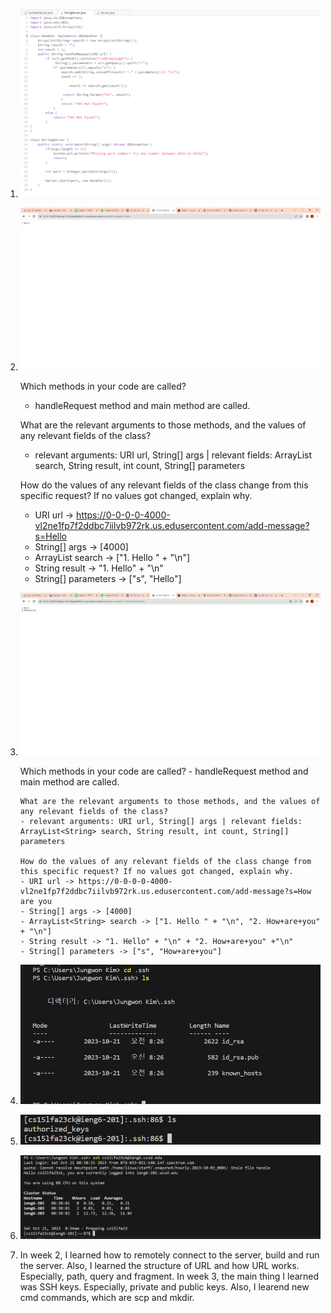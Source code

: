 1. ![Image](code.PNG)

   
2. ![Image](SS1.png)

      Which methods in your code are called?
      - handleRequest method and main method are called.
   
      What are the relevant arguments to those methods, and the values of any relevant fields of the class?
      - relevant arguments: URI url, String[] args | relevant fields: ArrayList<String> search, String result, int count, String[] parameters
   
      How do the values of any relevant fields of the class change from this specific request? If no values got changed, explain why.
      - URI url -> https://0-0-0-0-4000-vl2ne1fp7f2ddbc7iilvb972rk.us.edusercontent.com/add-message?s=Hello
      - String[] args -> [4000]
      - ArrayList<String> search -> ["1. Hello " + "\n"]
      -  String result -> "1. Hello" + "\n"
      -  String[] parameters -> ["s", "Hello"]
   
4. ![Image](ss2.png)

      Which methods in your code are called?
       - handleRequest method and main method are called.
   
       What are the relevant arguments to those methods, and the values of any relevant fields of the class?
       - relevant arguments: URI url, String[] args | relevant fields: ArrayList<String> search, String result, int count, String[] parameters
   
       How do the values of any relevant fields of the class change from this specific request? If no values got changed, explain why.
       - URI url -> https://0-0-0-0-4000-vl2ne1fp7f2ddbc7iilvb972rk.us.edusercontent.com/add-message?s=How are you
       - String[] args -> [4000]
       - ArrayList<String> search -> ["1. Hello " + "\n", "2. How+are+you" + "\n"]
       - String result -> "1. Hello" + "\n" + "2. How+are+you" +"\n"  
       - String[] parameters -> ["s", "How+are+you"]
   

6. ![Image](private.PNG)


7. ![Image](public.PNG)


8. ![Image](login.PNG)


9. In week 2, I learned how to remotely connect to the server, build and run the server. Also, I learned the structure of URL and how URL works. Especially, path, query and fragment. In week 3, the main thing I learned was SSH keys. Especially, private and public keys.
Also, I learend new cmd commands, which are scp and mkdir. 
